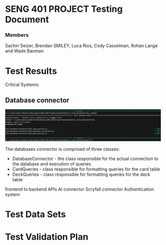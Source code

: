 # SENG 401 PROJECT Testing Document
### Members
Sachin Seizer, Brendan SMILEY, Luca Rios, Cody Casselman, Rohan Lange and Wade Banman

# Test Results

Critical Systems: 
## Database connector

<img src = "media\connector-tests.jpg" width = "720">

The databases connector is comprised of three classes:
- DatabaseConnector - the class responsible for the actual connection to the database and execution of queries
- CardQueries - class responsible for formatting queries for the card table
- DeckQueries - class responsible for formatting queries for the deck table

frontend to backend APIs
AI connector
Scryfall connector
Authentication system



# Test Data Sets

# Test Validation Plan